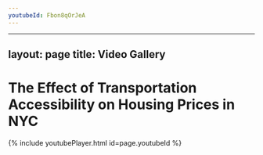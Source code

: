 ```yaml
---
youtubeId: Fbon8qOrJeA
---
```

---
layout: page
title: Video Gallery
---

# The Effect of Transportation Accessibility on Housing Prices in NYC

{% include youtubePlayer.html id=page.youtubeId %}
